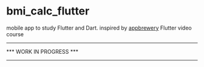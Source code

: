 # bmi_calc_flutter

mobile app to study Flutter and Dart. inspired by [appbrewery](https://www.appbrewery.co/) Flutter video course

************************
*** WORK IN PROGRESS ***
************************
